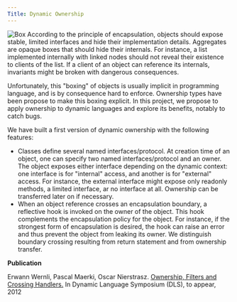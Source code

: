 ```yaml
---
Title: Dynamic Ownership
---
```


![Box](%assets_url%/files/52/qe6dj7h8lejkizkpaqattrqist5qjf/2711987026_ff01a9e3a5.jpg) According to the principle of encapsulation, objects should expose stable, limited interfaces and hide their implementation details. Aggregates are opaque boxes that should hide their internals. For instance, a list implemented internally with linked nodes should not reveal their existence to clients of the list. If a client of an object can reference its internals, invariants might be broken with dangerous consequences. 

Unfortunately, this "boxing" of objects is usually implicit in programming language, and is by consequence hard to enforce. Ownership types have been propose to make this boxing explicit. In this project, we propose to apply ownership to dynamic languages and explore its benefits, notably to catch bugs.

We have built a first version of dynamic ownership with the following features:


-  Classes define several named interfaces/protocol. At creation time of an object, one can specify two named interfaces/protocol and an owner. The object exposes either interface depending on the dynamic context: one interface is for "internal" access, and another is for "external" access. For instance, the external interface might expose only readonly methods, a limited interface, ar no interface at all. Ownership can be transferred later on if necessary.
-  When an object reference crosses an encapsulation boundary, a reflective hook is invoked on the owner of the object. This hook complements the encapsulation policy for the object. For instance, if the strongest form of encapsulation is desired, the hook can raise an error and thus prevent the object from leaking its owner. We distinguish boundary crossing resulting from return statement and from ownership transfer. 

**Publication**

Erwann Wernli, Pascal Maerki, Oscar Nierstrasz. [Ownership, Filters and Crossing Handlers.](http://scg.unibe.ch/scgbib?query=Wern12c&display=abstract) In Dynamic Language Symposium (DLS), to appear, 2012
